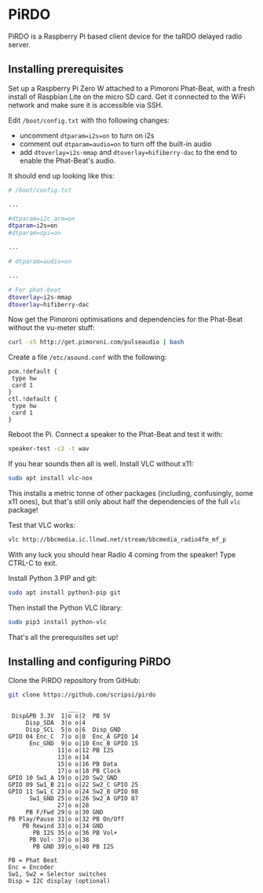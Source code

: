 # PiRDO

PiRDO is a Raspberry Pi based client device for the taRDO delayed radio server.

## Installing prerequisites

Set up a Raspberry Pi Zero W attached to a Pimoroni Phat-Beat, with a fresh install of Raspbian Lite on the micro SD card. Get it connected to the WiFi network and make sure it is accessible via SSH.

Edit `/boot/config.txt` with tho following changes:

* uncomment `dtparam=i2s=on` to turn on i2s
* comment out `dtparam=audio=on` to turn off the built-in audio
* add `dtoverlay=i2s-mmap` and `dtoverlay=hifiberry-dac` to the end to enable the Phat-Beat's audio.

It should end up looking like this:

```bash
# /boot/config.txt

...

#dtparam=i2c_arm=on
dtparam=i2s=on
#dtparam=spi=on

...

# dtparam=audio=on

...

# For phat-beat
dtoverlay=i2s-mmap
dtoverlay=hifiberry-dac
```

Now get the Pimoroni optimisations and dependencies for the Phat-Beat without the vu-meter stuff:

```bash
curl -sS http://get.pimoroni.com/pulseaudio | bash
```

Create a file `/etc/asound.conf` with the following:

```
pcm.!default {
 type hw
 card 1
}
ctl.!default {
 type hw
 card 1
}
```

Reboot the Pi. Connect a speaker to the Phat-Beat and test it with:

```bash
speaker-test -c2 -t wav
```

If you hear sounds then all is well. Install VLC without x11:

```bash
sudo apt install vlc-nox
```

This installs a metric tonne of other packages (including, confusingly, some x11 ones), but that's still only about half the dependencies of the full `vlc` package!

Test that VLC works:

```bash
vlc http://bbcmedia.ic.llnwd.net/stream/bbcmedia_radio4fm_mf_p
```

With any luck you should hear Radio 4 coming from the speaker! Type CTRL-C to exit.

Install Python 3 PIP and git:

```bash
sudo apt install python3-pip git
```

Then install the Python VLC library:

```bash
sudo pip3 install python-vlc
```

That's all the prerequisites set up!

## Installing and configuring PiRDO

Clone the PiRDO repository from GitHub:

```bash
git clone https://github.com/scripsi/pirdo
```

```
                 ___
 Disp&PB 3.3V  1|o o|2  PB 5V
     Disp_SDA  3|o o|4  
     Disp_SCL  5|o o|6  Disp_GND
GPIO 04 Enc_C  7|o o|8  Enc_A GPIO 14
      Enc_GND  9|o o|10 Enc_B GPIO 15
              11|o o|12 PB I2S
              13|o o|14 
              15|o o|16 PB Data
              17|o o|18 PB Clock
GPIO 10 Sw1_A 19|o o|20 Sw2_GND
GPIO 09 Sw1_B 21|o o|22 Sw2_C GPIO 25
GPIO 11 Sw1_C 23|o o|24 Sw2_B GPIO 08
      Sw1_GND 25|o o|26 Sw2_A GPIO 07
              27|o o|28
     PB F/Fwd 29|o o|30 GND
PB Play/Pause 31|o o|32 PB On/Off
    PB Rewind 33|o o|34 GND
       PB I2S 35|o o|36 PB Vol+
      PB Vol- 37|o o|38
       PB GND 39|o_o|40 PB I2S

PB = Phat Beat
Enc = Encoder
Sw1, Sw2 = Selector switches
Disp = I2C display (optional)